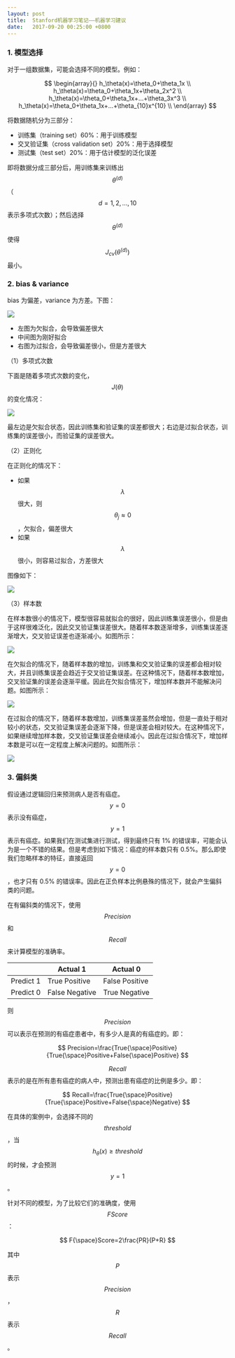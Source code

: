 ```yaml
---
layout: post
title:  Stanford机器学习笔记——机器学习建议
date:   2017-09-20 00:25:00 +0800
---
```


### 1. 模型选择

对于一组数据集，可能会选择不同的模型。例如：

$$
\begin{array}{}
h_\theta(x)=\theta_0+\theta_1x \\
h_\theta(x)=\theta_0+\theta_1x+\theta_2x^2 \\
h_\theta(x)=\theta_0+\theta_1x+...+\theta_3x^3 \\
h_\theta(x)=\theta_0+\theta_1x+...+\theta_{10}x^{10} \\
\end{array}
$$

将数据随机分为三部分：

- 训练集（training set）60%：用于训练模型
- 交叉验证集（cross validation set）20%：用于选择模型
- 测试集（test set）20%：用于估计模型的泛化误差

即将数据分成三部分后，用训练集来训练出 $$ \theta^{(d)} $$（$$ d=1,2,...,10 $$ 表示多项式次数）；然后选择 $$ \theta^{(d)} $$ 使得 $$ J_{cv}(\theta^{(d)}) $$ 最小。

### 2. bias & variance

bias 为偏差，variance 为方差。下图：

![]({{site.baseurl}}/images/stanford-ml/advice-1.svg)

- 左图为欠拟合，会导致偏差很大
- 中间图为刚好拟合
- 右图为过拟合，会导致偏差很小，但是方差很大

（1）多项式次数

下面是随着多项式次数的变化，$$ J(\theta) $$ 的变化情况：

![]({{site.baseurl}}/images/stanford-ml/advice-2.png)

最左边是欠拟合状态，因此训练集和验证集的误差都很大；右边是过拟合状态，训练集的误差很小，而验证集的误差很大。

（2）正则化

在正则化的情况下：

- 如果 $$ \lambda $$ 很大，则 $$ \theta_j\approx0 $$，欠拟合，偏差很大
- 如果 $$ \lambda $$ 很小，则容易过拟合，方差很大

图像如下：

![]({{site.baseurl}}/images/stanford-ml/advice-3.png)

（3）样本数

在样本数很小的情况下，模型很容易就拟合的很好，因此训练集误差很小，但是由于这样很难泛化，因此交叉验证集误差很大。随着样本数逐渐增多，训练集误差逐渐增大，交叉验证误差也逐渐减小。如图所示：

![]({{site.baseurl}}/images/stanford-ml/advice-4.png)

在欠拟合的情况下，随着样本数的增加，训练集和交叉验证集的误差都会相对较大，并且训练集误差会趋近于交叉验证集误差。在这种情况下，随着样本数增加，交叉验证集的误差会逐渐平缓。因此在欠拟合情况下，增加样本数并不能解决问题。如图所示：

![]({{site.baseurl}}/images/stanford-ml/advice-5.png)

在过拟合的情况下，随着样本数增加，训练集误差虽然会增加，但是一直处于相对较小的状态，交叉验证集误差会逐渐下降，但是误差会相对较大。在这种情况下，如果继续增加样本数，交叉验证集误差会继续减小。因此在过拟合情况下，增加样本数是可以在一定程度上解决问题的。如图所示：

![]({{site.baseurl}}/images/stanford-ml/advice-6.png)

### 3. 偏斜类

假设通过逻辑回归来预测病人是否有癌症。$$ y=0 $$ 表示没有癌症，$$ y=1 $$ 表示有癌症。如果我们在测试集进行测试，得到最终只有 1% 的错误率，可能会认为是一个不错的结果。但是考虑到如下情况：癌症的样本数只有 0.5%。那么即使我们忽略样本的特征，直接返回 $$ y=0 $$，也才只有 0.5% 的错误率。因此在正负样本比例悬殊的情况下，就会产生偏斜类的问题。

在有偏斜类的情况下，使用 $$ Precision $$ 和 $$ Recall $$ 来计算模型的准确率。

|           | Actual 1       | Actual 0       |
|-----------|----------------|----------------|
| Predict 1 | True Positive  | False Positive |
| Predict 0 | False Negative | True Negative  |

则 $$ Precision $$ 可以表示在预测的有癌症患者中，有多少人是真的有癌症的。即：

$$ Precision=\frac{True{\space}Positive}{True{\space}Positive+False{\space}Positive} $$

$$ Recall $$ 表示的是在所有患有癌症的病人中，预测出患有癌症的比例是多少。即：

$$ Recall=\frac{True{\space}Positive}{True{\space}Positive+False{\space}Negative} $$

在具体的案例中，会选择不同的 $$ threshold $$，当 $$ h_\theta(x)\geq{threshold} $$ 的时候，才会预测 $$ y=1 $$。

针对不同的模型，为了比较它们的准确度，使用 $$ F Score $$：

$$ F{\space}Score=2\frac{PR}{P+R} $$

其中 $$ P $$ 表示 $$ Precision $$，$$ R $$ 表示 $$ Recall $$。